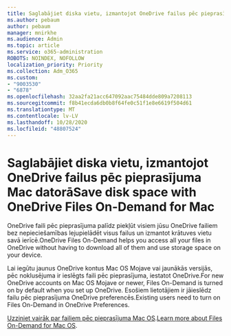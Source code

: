 ```yaml
---
title: Saglabājiet diska vietu, izmantojot OneDrive failus pēc pieprasījuma Mac datorā
ms.author: pebaum
author: pebaum
manager: mnirkhe
ms.audience: Admin
ms.topic: article
ms.service: o365-administration
ROBOTS: NOINDEX, NOFOLLOW
localization_priority: Priority
ms.collection: Adm_O365
ms.custom:
- "9003530"
- "6878"
ms.openlocfilehash: 32aa2fa21acc647092aac75484dde809a7208113
ms.sourcegitcommit: f8b41ecda6db0b8f64fe0c51f1e8e6619f504d61
ms.translationtype: MT
ms.contentlocale: lv-LV
ms.lasthandoff: 10/28/2020
ms.locfileid: "48807524"
---
```

# <a name="save-disk-space-with-onedrive-files-on-demand-for-mac"></a><span data-ttu-id="ede68-102">Saglabājiet diska vietu, izmantojot OneDrive failus pēc pieprasījuma Mac datorā</span><span class="sxs-lookup"><span data-stu-id="ede68-102">Save disk space with OneDrive Files On-Demand for Mac</span></span>

<span data-ttu-id="ede68-103">OneDrive faili pēc pieprasījuma palīdz piekļūt visiem jūsu OneDrive failiem bez nepieciešamības lejupielādēt visus failus un izmantot krātuves vietu savā ierīcē.</span><span class="sxs-lookup"><span data-stu-id="ede68-103">OneDrive Files On-Demand helps you access all your files in OneDrive without having to download all of them and use storage space on your device.</span></span>  

<span data-ttu-id="ede68-104">Lai iegūtu jaunus OneDrive kontus Mac OS Mojave vai jaunākās versijās, pēc noklusējuma ir ieslēgts faili pēc pieprasījuma, iestatot OneDrive.</span><span class="sxs-lookup"><span data-stu-id="ede68-104">For new OneDrive accounts on Mac OS Mojave or newer, Files On-Demand is turned on by default when you set up OneDrive.</span></span> <span data-ttu-id="ede68-105">Esošiem lietotājiem ir jāieslēdz failu pēc pieprasījuma OneDrive preferencēs.</span><span class="sxs-lookup"><span data-stu-id="ede68-105">Existing users need to turn on Files On-Demand in OneDrive Preferences.</span></span>  

<span data-ttu-id="ede68-106">[Uzziniet vairāk par failiem pēc pieprasījuma Mac OS](https://support.microsoft.com/office/529f6d53-e572-4922-a585-e7a318c135f0).</span><span class="sxs-lookup"><span data-stu-id="ede68-106">[Learn more about Files On-Demand for Mac OS](https://support.microsoft.com/office/529f6d53-e572-4922-a585-e7a318c135f0).</span></span>
